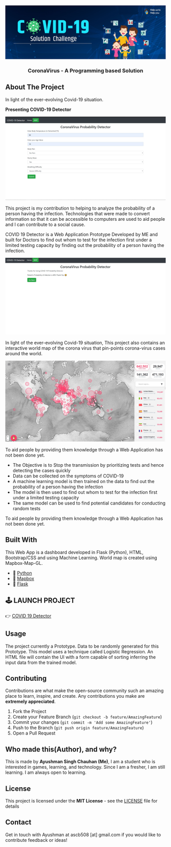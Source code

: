 

<br />
<p align="center">
  <a>
    <img src="images/mygov.jpg" alt="Logo">
  </a>

  <h3 align="center">CoronaVirus - A Programming based Solution
</h3>

## About The Project

In light of the ever-evolving Covid-19 situation.

**Presenting COVID-19 Detector**

<a>
    <img src="images/1.jpg" alt="Logo">
  </a>

This project is my contribution to helping to analyze the probability of a person having the infection. Technologies that were made to convert information so that it can be accessible to computers are used to aid people and I can contribute to a social cause.


COVID 19 Detector is a Web Application Prototype Developed by ME and built for Doctors to find out whom to test for the infection first under a limited testing capacity by finding out the probability of a person having the infection.

<a>
    <img src="images/2.jpg" alt="Logo">
  </a>

In light of the ever-evolving Covid-19 situation, This project also contains an interactive world map of the corona virus that pin-points corona-virus cases around the world. 

<a>
    <img src="images/3.jpg" alt="Logo">
  </a>

To aid people by providing them knowledge through a Web Application has not been done yet.

- The Objective is to Stop the transmission by prioritizing tests and hence detecting the cases quickly
- Data can be collected on the symptoms of COVID-19
- A machine learning model is then trained on the data to find out the probability of a person having the infection
- The model is then used to find out whom to test for the infection first under a limited testing capacity
- The same model can be used to find potential candidates for conducting random tests 

To aid people by providing them knowledge through a Web Application has not been done yet.


## Built With

This Web App is a dashboard developed in Flask (Python), HTML, Bootstrap/CSS and using Machine Learning. World map is created using Mapbox-Map-GL.

* 🔗 [Python](https://www.python.org/)
* 🔗 [Mapbox](www.mapbox.com)
* 🔗 [Flask](https://palletsprojects.com/p/flask/)



## 🕹 LAUNCH PROJECT
👉 [COVID 19 Detector](http://ayushman17.pythonanywhere.com/)

## Usage

The project currently a Prototype. Data to be randomly generated for this Prototype. This model uses a technique called Logistic Regression.
An HTML file will contain the UI with a form capable of sorting inferring the input data from the trained model.

## Contributing

Contributions are what make the open-source community such an amazing place to learn, inspire, and create. Any contributions you make are **extremely appreciated**.

1. Fork the Project
2. Create your Feature Branch (`git checkout -b feature/AmazingFeature`)
3. Commit your changes (`git commit -m 'Add some AmazingFeature'`)
4. Push to the Branch (`git push origin feature/AmazingFeature`)
5. Open a Pull Request

## Who made this(Author), and why?
This is made by **Ayushman Singh Chauhan (Me)**, I am a student who is interested in games, learning, and technology. Since I am a fresher, I am still learning. I am always open to learning.


## License

This project is licensed under the **MIT License** - see the [LICENSE](LICENSE) file for details

## Contact
Get in touch with Ayushman at ascb508 [at] gmail.com if you would like to contribute feedback or ideas!


